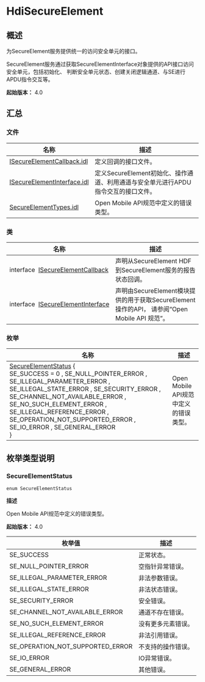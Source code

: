 # HdiSecureElement


## 概述

为SecureElement服务提供统一的访问安全单元的接口。

SecureElement服务通过获取SecureElementInterface对象提供的API接口访问安全单元，包括初始化、 判断安全单元状态、创建关闭逻辑通道、与SE进行APDU指令交互等。

**起始版本：** 4.0


## 汇总


### 文件

| 名称 | 描述 | 
| -------- | -------- |
| [ISecureElementCallback.idl](_i_secure_element_callback_8idl.md) | 定义回调的接口文件。 | 
| [ISecureElementInterface.idl](_i_secure_element_interface_8idl.md) | 定义SecureElement初始化、操作通道、利用通道与安全单元进行APDU指令交互的接口文件。 | 
| [SecureElementTypes.idl](_secure_element_types_8idl.md) | Open Mobile API规范中定义的错误类型。 | 


### 类

| 名称 | 描述 | 
| -------- | -------- |
| interface&nbsp;&nbsp;[ISecureElementCallback](interface_i_secure_element_callback.md) | 声明从SecureElement HDF到SecureElement服务的报告状态回调。 | 
| interface&nbsp;&nbsp;[ISecureElementInterface](interface_i_secure_element_interface.md) | 声明由SecureElement模块提供的用于获取SecureElement操作的API， 请参阅“Open Mobile API 规范”。 | 


### 枚举

| 名称 | 描述 | 
| -------- | -------- |
| [SecureElementStatus](#secureelementstatus) {<br/>SE_SUCCESS = 0 , SE_NULL_POINTER_ERROR , SE_ILLEGAL_PARAMETER_ERROR , SE_ILLEGAL_STATE_ERROR , SE_SECURITY_ERROR , SE_CHANNEL_NOT_AVAILABLE_ERROR , SE_NO_SUCH_ELEMENT_ERROR , SE_ILLEGAL_REFERENCE_ERROR , SE_OPERATION_NOT_SUPPORTED_ERROR , SE_IO_ERROR , SE_GENERAL_ERROR<br/>} | Open Mobile API规范中定义的错误类型。 | 


## 枚举类型说明


### SecureElementStatus

```
enum SecureElementStatus
```

**描述**

Open Mobile API规范中定义的错误类型。

**起始版本：** 4.0

| 枚举值 | 描述 | 
| -------- | -------- |
| SE_SUCCESS | 正常状态。 | 
| SE_NULL_POINTER_ERROR | 空指针异常错误。 | 
| SE_ILLEGAL_PARAMETER_ERROR | 非法参数错误。 | 
| SE_ILLEGAL_STATE_ERROR | 非法状态错误。 | 
| SE_SECURITY_ERROR | 安全错误。 | 
| SE_CHANNEL_NOT_AVAILABLE_ERROR | 通道不存在错误。 | 
| SE_NO_SUCH_ELEMENT_ERROR | 没有更多元素错误。 | 
| SE_ILLEGAL_REFERENCE_ERROR | 非法引用错误。 | 
| SE_OPERATION_NOT_SUPPORTED_ERROR | 不支持的操作错误。 | 
| SE_IO_ERROR | IO异常错误。 | 
| SE_GENERAL_ERROR | 其他错误。 | 

